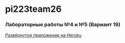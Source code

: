 # pi223team26
### Лабораторные работы №4 и №5 (Вариант 19)

[Развёрнутое приложение на Heroku](https://pi223team26.herokuapp.com/)
